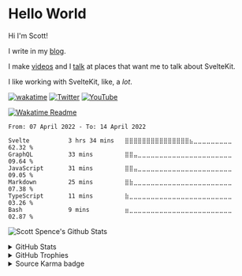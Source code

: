 # Hello World

Hi I'm Scott!

I write in my [blog].

I make [videos] and I [talk] at places that want me to talk about SvelteKit.

I like working with SvelteKit, like, a _lot_.

[![wakatime](https://wakatime.com/badge/user/df1e2e6c-83b8-4fc3-8bdd-c2f5bf774ac8.svg)](https://wakatime.com/@df1e2e6c-83b8-4fc3-8bdd-c2f5bf774ac8)
[![Twitter](https://img.shields.io/badge/spences10%20-%231DA1F2.svg?&style=flat-square&logo=Twitter&logoColor=white)](https://twitter.com/spences10) 
[![YouTube](https://img.shields.io/badge/scottspenceplease%20-%23FF0000.svg?&style=flat-square&logo=YouTube&logoColor=white)](https://youtube.com/scottspenceplease) 

[![Wakatime Readme](https://github.com/spences10/spences10/actions/workflows/main.yml/badge.svg)](https://github.com/spences10/spences10/actions/workflows/main.yml)

<!--START_SECTION:waka-->

```text
From: 07 April 2022 - To: 14 April 2022

Svelte           3 hrs 34 mins   ⣿⣿⣿⣿⣿⣿⣿⣿⣿⣿⣿⣿⣿⣿⣿⣦⣀⣀⣀⣀⣀⣀⣀⣀⣀   62.32 %
GraphQL          33 mins         ⣿⣿⣤⣀⣀⣀⣀⣀⣀⣀⣀⣀⣀⣀⣀⣀⣀⣀⣀⣀⣀⣀⣀⣀⣀   09.64 %
JavaScript       31 mins         ⣿⣿⣤⣀⣀⣀⣀⣀⣀⣀⣀⣀⣀⣀⣀⣀⣀⣀⣀⣀⣀⣀⣀⣀⣀   09.05 %
Markdown         25 mins         ⣿⣷⣀⣀⣀⣀⣀⣀⣀⣀⣀⣀⣀⣀⣀⣀⣀⣀⣀⣀⣀⣀⣀⣀⣀   07.38 %
TypeScript       11 mins         ⣷⣀⣀⣀⣀⣀⣀⣀⣀⣀⣀⣀⣀⣀⣀⣀⣀⣀⣀⣀⣀⣀⣀⣀⣀   03.26 %
Bash             9 mins          ⣶⣀⣀⣀⣀⣀⣀⣀⣀⣀⣀⣀⣀⣀⣀⣀⣀⣀⣀⣀⣀⣀⣀⣀⣀   02.87 %
```

<!--END_SECTION:waka-->

<!-- thank's to @PuruVJ for the tip on this card! -->

![Scott Spence's Github Stats](https://metrics.lecoq.io/spences10)

<details>
  <summary>GitHub Stats</summary>

![GitHub Stats Card]

</details>

<details>
  <summary>GitHub Trophies</summary>

<!-- https://github.com/ryo-ma/github-profile-trophy -->


![GitHub Trophies]

</details>

<details>
  <summary>Source Karma badge</summary>

[![Source Karma badge for @spences10](https://sourcekarma-og.vercel.app/api/spences10/github)](https://sourcekarma.vercel.app/spences10)

</details>

<!-- Links -->

[blog]: https://scottspence.com/garden
[videos]: https://www.youtube.com/channel/UC3ob2PbcsXT3IIMX--wLEfg
[talk]: https://scottspence.com/speaking
[github stats card]: https://github-readme-stats.vercel.app/api?username=spences10
[github trophies]: https://github-profile-trophy.vercel.app/?username=spences10&column=4&margin-w=18&margin-h=15

